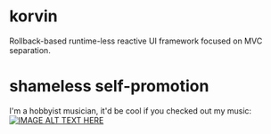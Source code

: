 # korvin
Rollback-based runtime-less reactive UI framework focused on MVC separation.

# shameless self-promotion
I'm a hobbyist musician, it'd be cool if you checked out my music:
[![IMAGE ALT TEXT HERE](https://img.youtube.com/vi/nmBBOuPG9-s/0.jpg)](https://www.youtube.com/watch?v=nmBBOuPG9-s)

